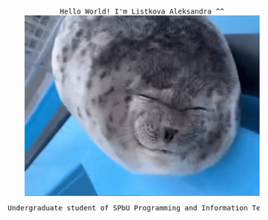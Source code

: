 <div align="center">
<br><br>
<pre>
<samp>
    Hello World! I'm Listkova Aleksandra ^^
    <img src="assets/sillyseal.gif" align="center" />
    <br>Undergraduate student of SPbU Programming and Information Technology.
</samp>
</pre>
<br><br>

</div>
